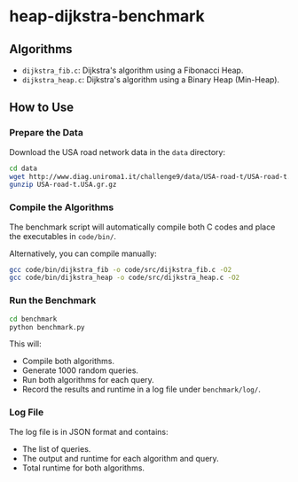 # heap-dijkstra-benchmark

## Algorithms

- `dijkstra_fib.c`: Dijkstra's algorithm using a Fibonacci Heap.
- `dijkstra_heap.c`: Dijkstra's algorithm using a Binary Heap (Min-Heap).

## How to Use

### Prepare the Data

Download the USA road network data in the `data` directory:

```bash
cd data
wget http://www.diag.uniroma1.it/challenge9/data/USA-road-t/USA-road-t.USA.gr.gz
gunzip USA-road-t.USA.gr.gz
```

### Compile the Algorithms

The benchmark script will automatically compile both C codes and place the executables in `code/bin/`.

Alternatively, you can compile manually:

```bash
gcc code/bin/dijkstra_fib -o code/src/dijkstra_fib.c -O2
gcc code/bin/dijkstra_heap -o code/src/dijkstra_heap.c -O2
```

### Run the Benchmark

```bash
cd benchmark
python benchmark.py
```

This will:

- Compile both algorithms.
- Generate 1000 random queries.
- Run both algorithms for each query.
- Record the results and runtime in a log file under `benchmark/log/`.

### Log File

The log file is in JSON format and contains:

- The list of queries.
- The output and runtime for each algorithm and query.
- Total runtime for both algorithms.
